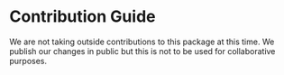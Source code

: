 # Contribution Guide

We are not taking outside contributions to this package at this time. We publish our changes in public but this is not
to be used for collaborative purposes.
